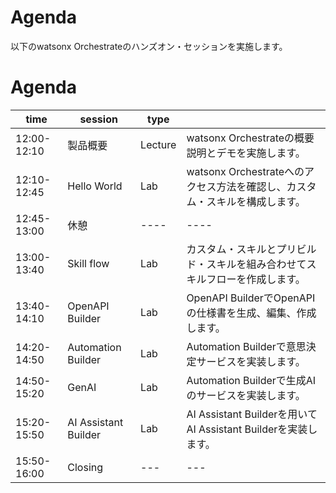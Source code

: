 # Agenda

以下のwatsonx Orchestrateのハンズオン・セッションを実施します。

# Agenda
|time|session|type||
|-------|----|----|---|
|12:00-12:10|製品概要|Lecture|watsonx Orchestrateの概要説明とデモを実施します。|
|12:10-12:45|Hello World|Lab|watsonx Orchestrateへのアクセス方法を確認し、カスタム・スキルを構成します。|
|12:45-13:00|休憩|----|----|
|13:00-13:40|Skill flow|Lab|カスタム・スキルとプリビルド・スキルを組み合わせてスキルフローを作成します。|
|13:40-14:10|OpenAPI Builder|Lab|OpenAPI BuilderでOpenAPIの仕様書を生成、編集、作成します。|
|14:20-14:50|Automation Builder|Lab|Automation Builderで意思決定サービスを実装します。|
|14:50-15:20|GenAI|Lab|Automation Builderで生成AIのサービスを実装します。|
|15:20-15:50|AI Assistant Builder|Lab|AI Assistant Builderを用いてAI Assistant Builderを実装します。|
|15:50-16:00|Closing|---|---|